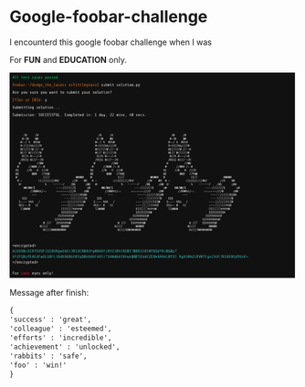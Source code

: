 # Google-foobar-challenge

I encounterd this google foobar challenge when I was 

For **FUN** and **EDUCATION** only.

<img src="google-foobar.gif" width="500" />

Message after finish:

```
{
'success' : 'great', 
'colleague' : 'esteemed', 
'efforts' : 'incredible', 
'achievement' : 'unlocked', 
'rabbits' : 'safe', 
'foo' : 'win!'
}
```
